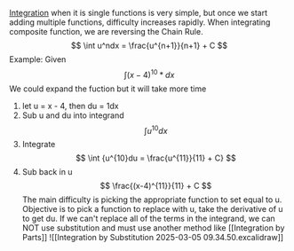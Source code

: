 [Integration](./Integrals) when it is single functions is very simple, but once we start adding multiple functions, difficulty increases rapidly. When integrating composite function, we are reversing the Chain Rule.
$$
\int u^ndx = \frac{u^{n+1}}{n+1} + C
$$
Example:
Given $$ \int (x-4)^{10}*dx $$ We could expand the fuction but it will take more time
1. let u = x - 4, then du = 1dx
2. Sub u and du into integrand $$ \int u^{10}dx $$
3. Integrate $$ \int {u^{10}du = \frac{u^{11}}{11} + C} $$
4. Sub back in u $$ \frac{(x-4)^{11}}{11} + C $$
The main difficulty is picking the appropriate function to set equal to u. Objective is to pick a function to replace with u, take the derivative of u to get du. If we can't replace all of the terms in the integrand, we can NOT use substitution and must use another method like [[Integration by Parts]]
![[Integration by Substitution 2025-03-05 09.34.50.excalidraw]]